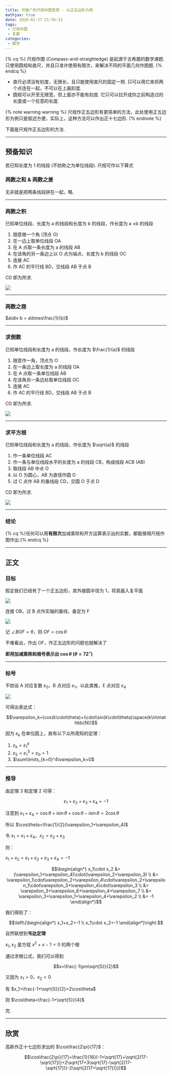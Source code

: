 ```yaml
---
title: 可推广的尺规作图思想 - 以正五边形为例
mathjax: true
date: 2020-02-27 21:56:13
tags:
 - 尺规作图
 - 复数
categories:
 - 数学
---
```


<!-- placeholder -->

{% cq %} 尺规作图 (Compass-and-straightedge) 是起源于古希腊的数学课题. 
只使用圆规和直尺，并且只准许使用有限次，来解决不同的平面几何作图题.  {% endcq %}

 - 直尺必须没有刻度，无限长，且只能使用直尺的固定一侧. 只可以用它来将两个点连在一起，不可以在上画刻度. 
 - 圆规可以开至无限宽，但上面亦不能有刻度. 它只可以拉开成你之前构造过的长度或一个任意的长度. 

{% note warning warning %}
尺规作正五边形有更简单的方法，此处使用正五边形为例只是叙述方便，实际上，这种方法可以作出正十七边形. 
{% endnote %}

下面是尺规作正五边形的方法. 

<!-- more -->

---

## 预备知识

若已知长度为 1 的线段 (不妨称之为单位线段). 尺规可作以下算式

### 两数之和 & 两数之差

无非就是把两条线段拼在一起，略. 

---

### 两数之积

已知单位线段、长度为 a 的线段和长度为 b 的线段，作长度为 a $\times$b 的线段

1. 随意做一个角 (顶点 O)
2. 在一边上取单位线段 OA
3. 在 A 点取一条长度为 a 的线段 AB
4. 在该角的另一条边上以 O 点为端点、长度为 b 的线段 OC
5. 连接 AC
6. 作 AC 的平行线 BD，交线段 AB 于点 B

CD 即为所求. 

![](/assets/RegularPentagon-pic1.svg)

---

### 两数之商

$a\div b = a\times\frac{1}{b}$

---

### 求倒数

已知单位线段和长度为 a 的线段，作长度为 $\frac{1}{a}$ 的线段

1. 随意作一角，顶点为 O
2. 在一条边上取长度为 a 的线段 OA
3. 在 A 点取一条单位线段 AB
4. 在该角另一条边处取单位线段 OC
5. 连接 AC
6. 作 AC 的平行线 BD，交线段 AB 于点 B

CD 即为所求. 

![](/assets/RegularPentagon-pic2.svg)

---

### 求平方根

已知单位线段和长度为 a 的线段，作长度为 $\sqrt{a}$ 的线段

1. 作一条单位线段 AC
2. 作一条与单位线段水平的长度为 a 的线段 CB，构成线段 ACB (AB)
3. 取线段 AB 中点 O
4. 以 O 为圆心，AB 为直径作圆 O
5. 过 C 点作 AB 的垂线段 CD，交圆 O 于点 D

CD 即为所求.

![](/assets/RegularPentagon-pic3.svg)

---

### 结论

{% cq %}任何可以用**有限次**加减乘除和开方运算表示出的实数，都能够用尺规作图作出.{% endcq %}

---

## 正文

### 目标

假定我们已经有了一个正五边形，其外接圆半径为 1，将其画入复平面

![](/assets/RegularPentagon-pic4.svg)

连接 OB，过 B 点作实轴的垂线，垂足为 F

![](/assets/RegularPentagon-pic5.svg)

记 $\angle BOF = \theta$，则 $OF = \cos\theta$

不难看出，作出 OF，作正五边形的问题也就解决了

**即用加减乘除和根号表示出 $\cos\theta$ ($\theta = 72^{\circ}$)**

---

### 标号

不妨设 A 对应复数 $\varepsilon_0$，B 点对应 $\varepsilon_1$，以此类推，E 点对应 $\varepsilon_4$

![](/assets/RegularPentagon-pic6.svg)

可得出表达式：

$$\varepsilon_k=\cos(k\cdot\theta)+i\cdot\sin(k\cdot\theta)\space(k\in\mathbb{N})$$

因为 $\varepsilon_k$ 在单位圆上，故有以下众所周知的定理：

1. $\varepsilon_k=\varepsilon_1^k$
2. $\varepsilon_5=\varepsilon_1^5=\varepsilon_0=1$
3. $\sum\limits_{k=0}^4\varepsilon_k=0$

---

### 推导

由定理 3 和定理 2 可得：

$$\varepsilon_1+\varepsilon_2+\varepsilon_3+\varepsilon_4=-1$$

注意到 $\varepsilon_1+\varepsilon_4=\cos\theta+i\sin\theta+\cos\theta-i\sin\theta=2\cos\theta$

所以 $\cos\theta=\frac{1}{2}(\varepsilon_1+\varepsilon_4)$

令 $x_1=\varepsilon_1+\varepsilon_4$，$x_2=\varepsilon_2+\varepsilon_3$

则：

$x_1+x_2=\varepsilon_1+\varepsilon_2+\varepsilon_3+\varepsilon_4=-1$

$$\begin{align*}
x_1\cdot x_2 &= (\varepsilon_1+\varepsilon_4)\cdot(\varepsilon_2+\varepsilon_3) \\
 &= \varepsilon_1\cdot\varepsilon_2+\varepsilon_4\cdot\varepsilon_2+\varepsilon_1\cdot\varepsilon_3+\varepsilon_4\cdot\varepsilon_3 \\
 &= \varepsilon_3+\varepsilon_6+\varepsilon_4+\varepsilon_7 \\
 &= \varepsilon_3+\varepsilon_1+\varepsilon_4+\varepsilon_2 \\
 &= -1
\end{align*}$$

我们得到了：

$$\left\{\begin{align*}
x_1+x_2=-1 \\
x_1\cdot x_2=-1
\end{align*}\right.$$

自然联想到**韦达定理**

$x_1,x_2$ 是方程 $x^2+x-1=0$ 的两个根

通过求根公式，我们可以得到

$$x=\frac{-1\pm\sqrt{5}}{2}$$

又因为 $x_1>0$，$x_2<0$

有 $x_1=\frac{-1+\sqrt{5}}{2}=2\cos\theta$

则 $\cos\theta=\frac{-1+\sqrt{5}}{4}$

完.

---

## 欣赏

高斯作正十七边形求出的 $\cos\frac{2\pi}{17}$：

$$\cos\frac{2\pi}{17}=\frac{1}{16}(-1+\sqrt{17}+\sqrt{2(17-\sqrt{17})}+2\sqrt{17+3\sqrt{17}-\sqrt{2(17-\sqrt{17})}-2\sqrt{2(17+\sqrt{17})}})$$